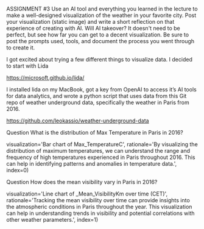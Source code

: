 ASSIGNMENT #3
Use an AI tool and everything you learned in the lecture to make a well-designed visualization of the weather in your favorite city. Post your visualization (static image) and write a short reflection on that experience of creating with AI. Will AI takeover? It doesn't need to be perfect, but see how far you can get to a decent visualization. Be sure to post the prompts used, tools, and document the process you went through to create it.

I got excited about trying a few different things to visualize data. I decided to start with Lida

https://microsoft.github.io/lida/

I installed lida on my MacBook, got a key from OpenAI to access it’s AI tools for data analytics, and wrote a python script that uses data from this Git repo of weather underground data, specifically the weather in Paris from 2016. 

https://github.com/leokassio/weather-underground-data

Question
What is the distribution of Max Temperature in Paris in 2016?

visualization='Bar chart of Max_TemperatureC', rationale='By visualizing the distribution of maximum temperatures, we can understand the range and frequency of high temperatures experienced in Paris throughout 2016. This can help in identifying patterns and anomalies in temperature data.', index=0)

Question
How does the mean visibility vary in Paris in 2016?

visualization='Line chart of _Mean_VisibilityKm over time (CET)', rationale='Tracking the mean visibility over time can provide insights into the atmospheric conditions in Paris throughout the year. This visualization can help in understanding trends in visibility and potential correlations with other weather parameters.', index=1)
